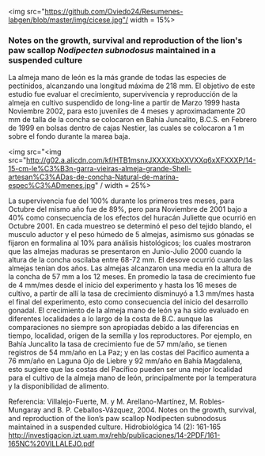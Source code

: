 
<img src="https://github.com/Oviedo24/Resumenes-labgen/blob/master/img/cicese.jpg"/ width = 15%>

### Notes on the growth, survival and reproduction of the lion's paw scallop *Nodipecten subnodosus* maintained in a suspended culture


La almeja mano de león es la más grande de todas las especies de pectínidos, alcanzando una longitud máxima de 218 mm. El objetivo de este estudio fue evaluar el crecimiento, supervivencia y reproducción de la almeja en cultivo suspendido de long-line a partir de Marzo 1999 hasta Noviembre 2002, para esto juveniles de 4 meses y aproximadamente 20 mm de talla de la concha se colocaron en Bahía Juncalito, B.C.S. en Febrero de 1999 en bolsas dentro de cajas Nestier, las cuales se colocaron a 1 m sobre el fondo durante la marea baja.  

<img src="<img src="http://g02.a.alicdn.com/kf/HTB1msnxJXXXXXbXXVXXq6xXFXXXP/14-15-cm-le%C3%B3n-garra-vieiras-almeja-grande-Shell-artesan%C3%ADas-de-concha-Natural-de-marina-espec%C3%ADmenes.jpg" / width = 25%>


La supervivencia fue del 100% durante los primeros tres meses, para Octubre del mismo año fue de 89%, pero para Noviembre de 2001 bajo a 40% como consecuencia de los efectos del huracán Juliette que ocurrió en Octubre 2001.
En cada muestreo se determinó el peso del tejido blando, el musculo aductor y el peso húmedo de 5 almejas, asimismo sus gónadas se fijaron en formalina al 10% para análisis histológicos; los cuales mostraron que las almejas maduras se presentaron en Junio-Julio 2000 cuando la altura de la concha oscilaba entre 68-72 mm. El desove ocurrió cuando las almejas tenían dos años. Las almejas alcanzaron una media en la altura de la concha de 57 mm a los 12 meses. En promedio la tasa de crecimiento fue de 4 mm/mes desde el inicio del experimento y hasta los 16 meses de cultivo, a partir de allí la tasa de crecimiento disminuyó a 1.3 mm/mes hasta el final del experimento, esto como consecuencia del inicio del desarrollo gonadal.
El crecimiento de la almeja mano de león ya ha sido evaluado en diferentes localidades a lo largo de la costa de B.C. aunque las comparaciones no siempre son apropiadas debido a las diferencias en tiempo, localidad, origen de la semilla y los reproductores. Por ejemplo, en Bahía Juncalito la tasa de crecimiento fue de 57 mm/año, se tienen registros de 54 mm/año en La Paz; y en las costas del Pacifico aumenta a 76 mm/año en Laguna Ojo de Liebre y 92 mm/año en Bahía Magdalena, esto sugiere que las costas del Pacífico pueden ser una mejor localidad para el cultivo de la almeja mano de león, principalmente por la temperatura y la disponibilidad de alimento.


Referencia: Villalejo-Fuerte, M. y M. Arellano-Martínez, M. Robles-Mungaray and B. P. Ceballos-Vázquez, 2004. Notes on the growth, survival, and reproduction of the lion’s paw scallop Nodipecten subnodosus maintained in a suspended culture. Hidrobiológica 14 (2): 161-165 
http://investigacion.izt.uam.mx/rehb/publicaciones/14-2PDF/161-165NC%20VILLALEJO.pdf
